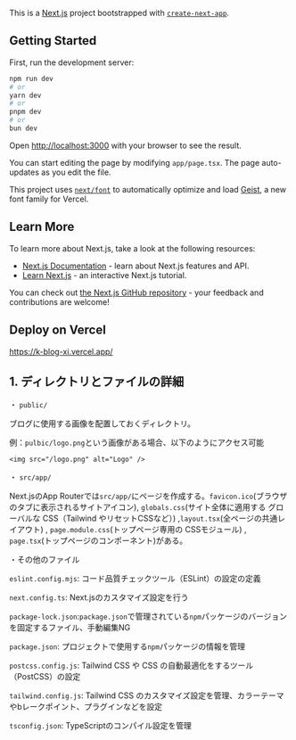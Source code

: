 This is a [Next.js](https://nextjs.org) project bootstrapped with [`create-next-app`](https://nextjs.org/docs/app/api-reference/cli/create-next-app).

## Getting Started

First, run the development server:

```bash
npm run dev
# or
yarn dev
# or
pnpm dev
# or
bun dev
```

Open [http://localhost:3000](http://localhost:3000) with your browser to see the result.

You can start editing the page by modifying `app/page.tsx`. The page auto-updates as you edit the file.

This project uses [`next/font`](https://nextjs.org/docs/app/building-your-application/optimizing/fonts) to automatically optimize and load [Geist](https://vercel.com/font), a new font family for Vercel.

## Learn More

To learn more about Next.js, take a look at the following resources:

- [Next.js Documentation](https://nextjs.org/docs) - learn about Next.js features and API.
- [Learn Next.js](https://nextjs.org/learn) - an interactive Next.js tutorial.

You can check out [the Next.js GitHub repository](https://github.com/vercel/next.js) - your feedback and contributions are welcome!

## Deploy on Vercel

https://k-blog-xi.vercel.app/

## 1. ディレクトリとファイルの詳細

・ `public/`

ブログに使用する画像を配置しておくディレクトリ。

例：`pulbic/logo.png`という画像がある場合、以下のようにアクセス可能
```
<img src="/logo.png" alt="Logo" />
```

・ `src/app/`

Next.jsのApp Routerでは`src/app/`にページを作成する。`favicon.ico`(ブラウザのタブに表示されるサイトアイコン),
`globals.css`(サイト全体に適用する グローバルな CSS（Tailwind やリセットCSSなど）)
,`layout.tsx`(全ページの共通レイアウト)
, `page.module.css`(トップページ専用の CSSモジュール)
, `page.tsx`(トップページのコンポーネント)がある。

・その他のファイル

`eslint.config.mjs`: コード品質チェックツール（ESLint）の設定の定義

`next.config.ts`: Next.jsのカスタマイズ設定を行う

`package-lock.json`:`package.json`で管理されている`npm`パッケージのバージョンを固定するファイル、手動編集NG

`package.json`: プロジェクトで使用する`npm`パッケージの情報を管理

`postcss.config.js`: Tailwind CSS や CSS の自動最適化をするツール（PostCSS）の設定

`tailwind.config.js`: Tailwind CSS のカスタマイズ設定を管理、カラーテーマやbレークポイント、プラグインなどを設定

`tsconfig.json`: TypeScriptのコンパイル設定を管理



